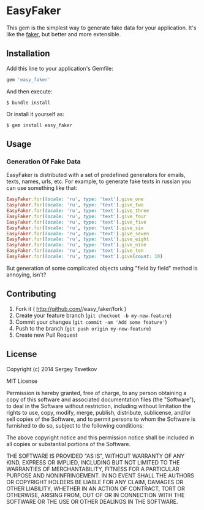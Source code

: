 # EasyFaker

This gem is the simplest way to generate fake data for your application. It's like the [faker](https://github.com/stympy/faker), but better and more extensible.

## Installation

Add this line to your application's Gemfile:

```ruby
gem 'easy_faker'
```

And then execute:

```
$ bundle install
```

Or install it yourself as:

```
$ gem install easy_faker
```

## Usage

### Generation Of Fake Data

EasyFaker is distributed with a set of predefined generators for emails, texts, names, urls, etc. For example, to generate fake texts in russian you can use something like that:

```ruby
EasyFaker.for(locale: 'ru', type: 'text').give_one
EasyFaker.for(locale: 'ru', type: 'text').give_two
EasyFaker.for(locale: 'ru', type: 'text').give_three
EasyFaker.for(locale: 'ru', type: 'text').give_four
EasyFaker.for(locale: 'ru', type: 'text').give_five
EasyFaker.for(locale: 'ru', type: 'text').give_six
EasyFaker.for(locale: 'ru', type: 'text').give_seven
EasyFaker.for(locale: 'ru', type: 'text').give_eight
EasyFaker.for(locale: 'ru', type: 'text').give_nine
EasyFaker.for(locale: 'ru', type: 'text').give_ten
EasyFaker.for(locale: 'ru', type: 'text').give(count: 10)
```

But generation of some complicated objects using "field by field" method is annoying, isn't?  

## Contributing

1. Fork it ( http://github.com/<my-github-username>/easy_faker/fork )
2. Create your feature branch (`git checkout -b my-new-feature`)
3. Commit your changes (`git commit -am 'Add some feature'`)
4. Push to the branch (`git push origin my-new-feature`)
5. Create new Pull Request

## License

Copyright (c) 2014 Sergey Tsvetkov

MIT License

Permission is hereby granted, free of charge, to any person obtaining
a copy of this software and associated documentation files (the
"Software"), to deal in the Software without restriction, including
without limitation the rights to use, copy, modify, merge, publish,
distribute, sublicense, and/or sell copies of the Software, and to
permit persons to whom the Software is furnished to do so, subject to
the following conditions:

The above copyright notice and this permission notice shall be
included in all copies or substantial portions of the Software.

THE SOFTWARE IS PROVIDED "AS IS", WITHOUT WARRANTY OF ANY KIND,
EXPRESS OR IMPLIED, INCLUDING BUT NOT LIMITED TO THE WARRANTIES OF
MERCHANTABILITY, FITNESS FOR A PARTICULAR PURPOSE AND
NONINFRINGEMENT. IN NO EVENT SHALL THE AUTHORS OR COPYRIGHT HOLDERS BE
LIABLE FOR ANY CLAIM, DAMAGES OR OTHER LIABILITY, WHETHER IN AN ACTION
OF CONTRACT, TORT OR OTHERWISE, ARISING FROM, OUT OF OR IN CONNECTION
WITH THE SOFTWARE OR THE USE OR OTHER DEALINGS IN THE SOFTWARE.